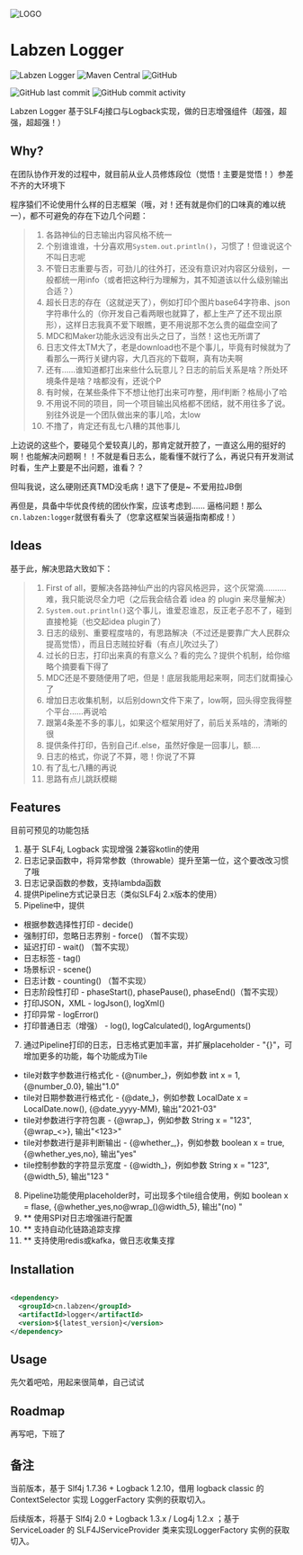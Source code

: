 ![LOGO](http://r7jiu5wkl.hd-bkt.clouddn.com/images/2022/02/19/16-34-57-167.png)

# Labzen Logger

![Labzen Logger](https://img.shields.io/badge/Labzen-Logger-green)
![Maven Central](https://img.shields.io/maven-central/v/cn.labzen/logger)
![GitHub](https://img.shields.io/github/license/labzen/logger)

![GitHub last commit](https://img.shields.io/github/last-commit/labzen/logger)
![GitHub commit activity](https://img.shields.io/github/commit-activity/m/labzen/logger)

Labzen Logger 基于SLF4j接口与Logback实现，做的日志增强组件（超强，超强，超超强！）

## Why?

在团队协作开发的过程中，就目前从业人员修炼段位（觉悟！主要是觉悟！）参差不齐的大环境下

程序猿们不论使用什么样的日志框架（哦，对！还有就是你们的口味真的难以统一），都不可避免的存在下边几个问题：

> 1. 各路神仙的日志输出内容风格不统一
> 2. 个别谁谁谁，十分喜欢用`System.out.println()`，习惯了！但谁说这个不叫日志呢
> 3. 不管日志重要与否，可劲儿的往外打，还没有意识对内容区分级别，一般都统一用info（或者把这种行为理解为，其不知道该以什么级别输出合适？）
> 4. 超长日志的存在（这就逆天了），例如打印个图片base64字符串、json字符串什么的（你开发自己看两眼也就算了，都上生产了还不现出原形），这样日志我真不爱下眼瞧，更不用说那不怎么贵的磁盘空间了
> 5. MDC和Maker功能永远没有出头之日了，当然！这也无所谓了
> 6. 日志文件太TM大了，老是download也不是个事儿，毕竟有时候就为了看那么一两行关键内容，大几百兆的下载啊，真有功夫啊
> 7. 还有......谁知道都打出来些什么玩意儿？日志的前后关系是啥？所处环境条件是啥？啥都没有，还说个P
> 8. 有时候，在某些条件下不想让他打出来可咋整，用if判断？格局小了哈
> 9. 不用说不同的项目，同一个项目输出风格都不团结，就不用往多了说。别往外说是一个团队做出来的事儿哈，太low
> 10. 不撸了，肯定还有乱七八糟的其他事儿

上边说的这些个，要碰见个爱较真儿的，那肯定就开腔了，一直这么用的挺好的啊！也能解决问题啊！！不就是看日志么，能看懂不就行了么，再说只有开发测试时看，生产上要是不出问题，谁看？？

但叫我说，这么硬刚还真TMD没毛病！退下了便是~ 不爱用拉JB倒

再但是，具备中华优良传统的团伙作案，应该考虑到...... 逼格问题！那么`cn.labzen:logger`就很有看头了（您拿这框架当装逼指南都成！）

## Ideas

基于此，解决思路大致如下：

> 1. First of all，要解决各路神仙产出的内容风格迥异，这个灰常滴..........难，我只能说尽全力吧（之后我会结合着 idea 的 plugin 来尽量解决）
> 2. `System.out.println()`这个事儿，谁爱忍谁忍，反正老子忍不了，碰到直接枪毙（也交起idea plugin了）
> 3. 日志的级别、重要程度啥的，有思路解决（不过还是要靠广大人民群众提高觉悟），而且日志贼拉好看（有点儿吹过头了）
> 4. 过长的日志，打印出来真的有意义么？看的完么？提供个机制，给你缩略个摘要看下得了
> 5. MDC还是不要随便用了吧，但是！底层我能用起来啊，同志们就甭操心了
> 6. 增加日志收集机制，以后别down文件下来了，low啊，回头得空我得整个平台......再说哈
> 7. 跟第4条差不多的事儿，如果这个框架用好了，前后关系啥的，清晰的很
> 8. 提供条件打印，告别自己if..else，虽然好像是一回事儿，额....
> 9. 日志的格式，你说了不算，嗯！你说了不算
> 10. 有了乱七八糟的再说
> 11. 思路有点儿跳跃模糊

## Features

目前可预见的功能包括

1. 基于 SLF4j, Logback 实现增强 2兼容kotlin的使用
2. 日志记录函数中，将异常参数（throwable）提升至第一位，这个要改改习惯了哦
3. 日志记录函数的参数，支持lambda函数
4. 提供Pipeline方式记录日志（类似SLF4j 2.x版本的使用）
5. Pipeline中，提供

- 根据参数选择性打印 - decide()
- 强制打印，忽略日志界别 - force() （暂不实现）
- 延迟打印 - wait() （暂不实现）
- 日志标签 - tag()
- 场景标识 - scene()
- 日志计数 - counting() （暂不实现）
- 日志阶段性打印 - phaseStart(), phasePause(), phaseEnd()（暂不实现）
- 打印JSON，XML - logJson(), logXml()
- 打印异常 - logError()
- 打印普通日志（增强） - log(), logCalculated(), logArguments()

7. 通过Pipeline打印的日志，日志格式更加丰富，并扩展placeholder - "{}"，可增加更多的功能，每个功能成为Tile

- tile对数字参数进行格式化 - {@number_}，例如参数 int x = 1, {@number_0.0}, 输出"1.0"
- tile对日期参数进行格式化 - {@date_}，例如参数 LocalDate x = LocalDate.now(), {@date_yyyy-MM}, 输出"2021-03"
- tile对参数进行字符包裹 - {@wrap_}，例如参数 String x = "123", {@wrap\_<>}, 输出"<123>"
- tile对参数进行是非判断输出 - {@whether_,}，例如参数 boolean x = true, {@whether_yes,no}, 输出"yes"
- tile控制参数的字符显示宽度 - {@width_}，例如参数 String x = "123", {@width_5}, 输出"123  "

8. Pipeline功能使用placeholder时，可出现多个tile组合使用，例如 boolean x = flase, {@whether_yes,no@wrap_()@width_5}, 输出"(no) "
9. ** 使用SPI对日志增强进行配置
10. ** 支持自动化链路追踪支撑
11. ** 支持使用redis或kafka，做日志收集支撑

## Installation

```xml

<dependency>
  <groupId>cn.labzen</groupId>
  <artifactId>logger</artifactId>
  <version>${latest_version}</version>
</dependency>
```

## Usage

先欠着吧哈，用起来很简单，自己试试

## Roadmap

再写吧，下班了

## 备注

当前版本，基于 Slf4j 1.7.36 + Logback 1.2.10，借用 logback classic 的 ContextSelector 实现 LoggerFactory 实例的获取切入。

后续版本，将基于 Slf4j 2.0 + Logback 1.3.x / Log4j 1.2.x ；基于 ServiceLoader 的 SLF4JServiceProvider 类来实现LoggerFactory 实例的获取切入。
